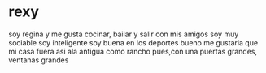 # rexy 
soy regina y me gusta cocinar, bailar y salir con mis amigos 
soy muy sociable 
soy inteligente 
soy buena en los deportes 
bueno me gustaria que mi casa fuera asi ala antigua como rancho pues,con una puertas grandes, ventanas grandes 

